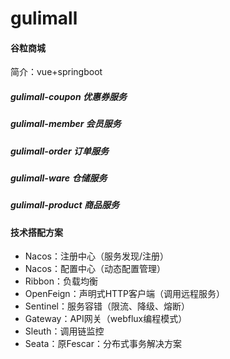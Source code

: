 # gulimall
#### 谷粒商城
简介：vue+springboot
##### gulimall-coupon 优惠券服务
##### gulimall-member 会员服务
##### gulimall-order 订单服务
##### gulimall-ware 仓储服务
##### gulimall-product 商品服务

#### 技术搭配方案
* Nacos：注册中心（服务发现/注册）
* Nacos：配置中心（动态配置管理）
* Ribbon：负载均衡
* OpenFeign：声明式HTTP客户端（调用远程服务）
* Sentinel：服务容错（限流、降级、熔断）
* Gateway：API网关（webflux编程模式）
* Sleuth：调用链监控
* Seata：原Fescar：分布式事务解决方案